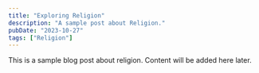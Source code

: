 ```yaml
---
title: "Exploring Religion"
description: "A sample post about Religion."
pubDate: "2023-10-27"
tags: ["Religion"]
---
```


This is a sample blog post about religion. Content will be added here later.
